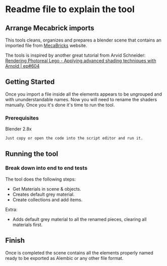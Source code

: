 # Readme file to explain the tool

## Arrange Mecabrick imports

This tools cleans, organizes and prepares a blender scene that contains an imported file from [MecaBricks](https://mecabricks.com/en/) website.

The tools is inspired by another great tutorial from Arvid Schneider: [Rendering Photoreal Lego - Applying advanced shading techniques with Arnold | ep#604](https://www.youtube.com/watch?v=ytNta8JHkU8)

## Getting Started

Once you import a file inside all the elements appears to be ungrouped and with ununderstandable names. Now you will need to rename the shaders manually. Once you it's done it's time to run the tool.

### Prerequisites

Blender 2.8x

```text
Just copy or open the code into the script editor and run it.
```

## Running the tool

### Break down into end to end tests

The tool does the following steps:

* Get Materials in scene & objects.
* Creates default grey material.
* Create collections and add items.

Extra:

* Adds default grey material to all the renamed pieces, clearing all materials first.

## Finish

Once is completed the scene contains all the elements properly named ready to be exported as Alembic or any other file format.
